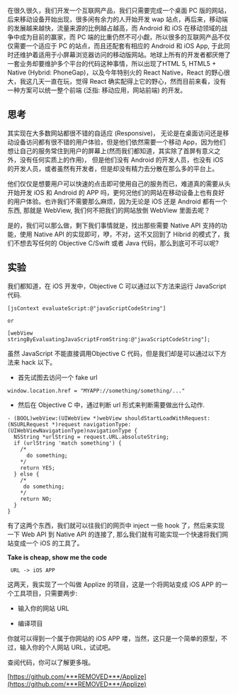 在很久很久，我们开发一个互联网产品，我们只需要完成一个桌面 PC 版的网站，后来移动设备开始出现，很多闲有余力的人开始开发
wap 站点，再后来，移动端的发展越来越快，流量来源的比例越占越高，而
Android 和 iOS 在移动领域的战争中成为目前的赢家，而 PC
端的比重仍然不可小觑，所以很多的互联网产品不仅仅需要一个适应于 PC
的站点，而且还配套有相应的 Android 和 iOS App,
于此同时还维护着适用于小屏幕浏览器访问的移动版网站。地球上所有的开发者都厌倦了一套业务却要维护多个平台的代码这种事情，所以出现了HTML
5, HTML5 + Native (Hybrid: PhoneGap)，以及今年特别火的 React
Native，React 的野心很大，我这几天一直在玩，觉得 React
确实配得上它的野心，然而目前来看，没有一种方案可以统一整个前端
(泛指: 移动应用，网站前端) 的开发。

## 思考

其实现在大多数网站都很不错的自适应 (Responsive)，
无论是在桌面访问还是移动设备访问都有很不错的用户体验，但是他们依然需要一个移动
App，因为他们想让自己的服务常住到用户的屏幕上(然而我们都知道，其实除了首屏有意义之外，没有任何实质上的作用)，
但是他们没有 Android 的开发人员，也没有 iOS
的开发人员，或者虽然有开发者，但是却没有精力去分散在那么多的平台上。

他们仅仅是想要用户可以快速的点击即可使用自己的服务而已，难道真的需要从头开始开发
iOS 和 Android 的 APP
吗，更何况他们的网站在移动设备上也有良好的用户体验。也许我们不需要那么麻烦，因为无论是
iOS 还是 Android 都有一个东西, 那就是 WebView,
我们何不把我们的网站放倒 WebView 里面去呢？

是的，我们可以那么做，剩下我们事情就是，找出那些需要 Native API
支持的功能，使用 Native API 的实现即可，咿，不对，这不又回到了
Hibrid 的模式了，我们不想去写任何的 Objective C/Swift 或者 Java
代码，那么到底可不可以呢?


## 实验

我们都知道，在 iOS 开发中，Objective C 可以通过以下方法来运行
JavaScript 代码.

```
[jsContext evaluateScript:@"javaScriptCodeString"]

or

[webView stringByEvaluatingJavaScriptFromString:@"javaScriptCodeString"];
```

虽然 JavaScript 不能直接调用Objective C
代码，但是我们却是可以通过以下方法来 hack 以下。

* 首先试图去访问一个 fake url

```
window.location.href = "MYAPP://something/something/..."
```

* 然后在 Objective C 中，通过判断 url 形式来判断需要做出什么动作.

```
- (BOOL)webView:(UIWebView *)webView shouldStartLoadWithRequest:(NSURLRequest *)request navigationType:(UIWebViewNavigationType)navigationType {
  NSString *urlString = request.URL.absoluteString;
  if (urlString 'match something') {
    /*
      do something;
    */
    return YES;
  } else {
    /*
     do something;
    */
    return NO;
  }
}

```

有了这两个东西，我们就可以往我们的网页中 inject 一些 hook
了，然后来实现一下 Web API 到 Native API 的连接了,
那么我们就有可能实现一个快速将我们网站变成一个 iOS 的工具了。


<strong> Take is cheap, show me the code </strong>

```
 URL -> iOS APP
```

这两天，我实现了一个叫做 Applize 的项目，这是一个将网站变成 iOS APP
的一个工具项目，只需要两步:

* 输入你的网站 URL

* 编译项目

你就可以得到一个属于你网站的 iOS APP
喽，当然，这只是一个简单的原型，不过，输入你的个人网站 URL，试试吧。

查阅代码，你可以了解更多哦。

[https://github.com/***REMOVED***/Applize](https://github.com/***REMOVED***/Applize)


